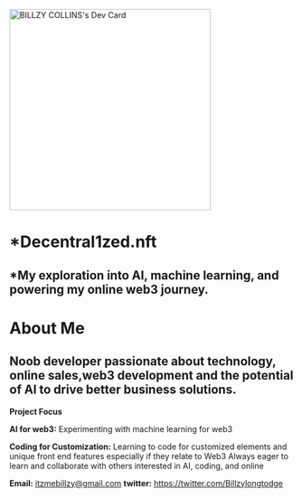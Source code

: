 <a href="https://app.daily.dev/billzyai"><img src="https://api.daily.dev/devcards/v2/B9bxK8rLXbyRydWw5XvqQ.png?type=default&r=f7g" width="356" alt="BILLZY COLLINS's Dev Card"/></a>

# *Decentral1zed.nft

## *My exploration into AI, machine learning, and powering my online web3 journey.

# **About Me**
## Noob developer passionate about technology, online sales,web3 development and the potential of AI to drive better business solutions.

**Project Focus**

**AI for web3:** Experimenting with
machine learning for web3

**Coding for Customization:** Learning to code for customized  elements and unique front end features especially if they relate to Web3
Always eager to learn and collaborate with others interested in AI, coding, and online 

**Email:** itzmebillzy@gmail.com **twitter:** https://twitter.com/Billzylongtodge




